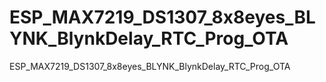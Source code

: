 # ESP_MAX7219_DS1307_8x8eyes_BLYNK_BlynkDelay_RTC_Prog_OTA
ESP_MAX7219_DS1307_8x8eyes_BLYNK_BlynkDelay_RTC_Prog_OTA
